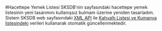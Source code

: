 #Hacettepe Yemek Listesi
SKSDB'nin sayfasındaki hacettepe yemek listesinin yeni tasarımını kullanışsız bulmam üzerine yeniden tasarladım. 
Sistem SKSDB web sayfasındaki [XML API](http://www.sksdb.hacettepe.edu.tr/YemekListesi.xml) ile [Kahvaltı Listesi ve Kumanya listesindeki](http://www.sksdb.hacettepe.edu.tr/new/post.php?id=1051&title=kahvalti-listesi) verileri kullanarak otomatik güncellenmektedir.
